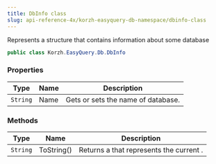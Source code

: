 ```yaml
---
title: DbInfo class
slug: api-reference-4x/korzh-easyquery-db-namespace/dbinfo-class
---
```



Represents a structure that contains information about some database
```csharp
public class Korzh.EasyQuery.Db.DbInfo

```

### Properties

| Type | Name | Description | 
| --- | --- | --- | 
| `String` | Name | Gets or sets the name of database. | 


### Methods

| Type | Name | Description | 
| --- | --- | --- | 
| `String` | ToString() | Returns a <see cref="T:System.String"></see> that represents the current <see cref="T:System.Object"></see>. |
